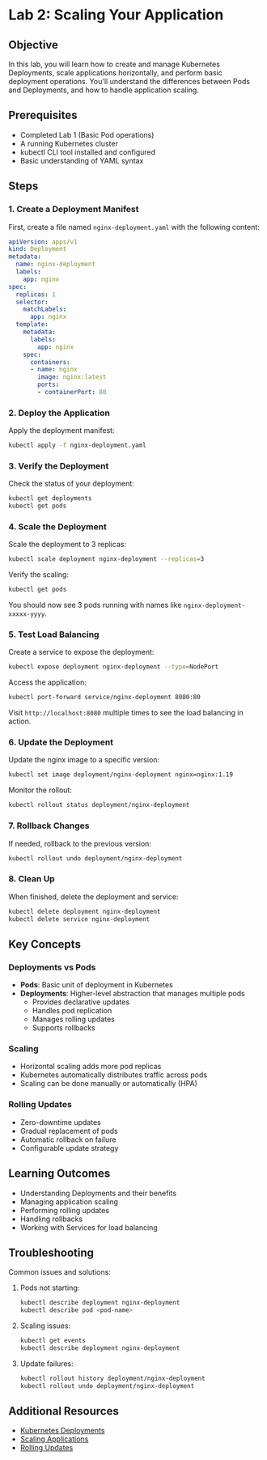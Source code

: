 # Lab 2: Scaling Your Application

## Objective
In this lab, you will learn how to create and manage Kubernetes Deployments, scale applications horizontally, and perform basic deployment operations. You'll understand the differences between Pods and Deployments, and how to handle application scaling.

## Prerequisites
- Completed Lab 1 (Basic Pod operations)
- A running Kubernetes cluster
- kubectl CLI tool installed and configured
- Basic understanding of YAML syntax

## Steps

### 1. Create a Deployment Manifest
First, create a file named `nginx-deployment.yaml` with the following content:

```yaml
apiVersion: apps/v1
kind: Deployment
metadata:
  name: nginx-deployment
  labels:
    app: nginx
spec:
  replicas: 1
  selector:
    matchLabels:
      app: nginx
  template:
    metadata:
      labels:
        app: nginx
    spec:
      containers:
      - name: nginx
        image: nginx:latest
        ports:
        - containerPort: 80
```

### 2. Deploy the Application
Apply the deployment manifest:
```bash
kubectl apply -f nginx-deployment.yaml
```

### 3. Verify the Deployment
Check the status of your deployment:
```bash
kubectl get deployments
kubectl get pods
```

### 4. Scale the Deployment
Scale the deployment to 3 replicas:
```bash
kubectl scale deployment nginx-deployment --replicas=3
```

Verify the scaling:
```bash
kubectl get pods
```

You should now see 3 pods running with names like `nginx-deployment-xxxxx-yyyy`.

### 5. Test Load Balancing
Create a service to expose the deployment:
```bash
kubectl expose deployment nginx-deployment --type=NodePort
```

Access the application:
```bash
kubectl port-forward service/nginx-deployment 8080:80
```

Visit `http://localhost:8080` multiple times to see the load balancing in action.

### 6. Update the Deployment
Update the nginx image to a specific version:
```bash
kubectl set image deployment/nginx-deployment nginx=nginx:1.19
```

Monitor the rollout:
```bash
kubectl rollout status deployment/nginx-deployment
```

### 7. Rollback Changes
If needed, rollback to the previous version:
```bash
kubectl rollout undo deployment/nginx-deployment
```

### 8. Clean Up
When finished, delete the deployment and service:
```bash
kubectl delete deployment nginx-deployment
kubectl delete service nginx-deployment
```

## Key Concepts

### Deployments vs Pods
- **Pods**: Basic unit of deployment in Kubernetes
- **Deployments**: Higher-level abstraction that manages multiple pods
  - Provides declarative updates
  - Handles pod replication
  - Manages rolling updates
  - Supports rollbacks

### Scaling
- Horizontal scaling adds more pod replicas
- Kubernetes automatically distributes traffic across pods
- Scaling can be done manually or automatically (HPA)

### Rolling Updates
- Zero-downtime updates
- Gradual replacement of pods
- Automatic rollback on failure
- Configurable update strategy

## Learning Outcomes
- Understanding Deployments and their benefits
- Managing application scaling
- Performing rolling updates
- Handling rollbacks
- Working with Services for load balancing

## Troubleshooting
Common issues and solutions:
1. Pods not starting:
   ```bash
   kubectl describe deployment nginx-deployment
   kubectl describe pod <pod-name>
   ```

2. Scaling issues:
   ```bash
   kubectl get events
   kubectl describe deployment nginx-deployment
   ```

3. Update failures:
   ```bash
   kubectl rollout history deployment/nginx-deployment
   kubectl rollout undo deployment/nginx-deployment
   ```

## Additional Resources
- [Kubernetes Deployments](https://kubernetes.io/docs/concepts/workloads/controllers/deployment/)
- [Scaling Applications](https://kubernetes.io/docs/concepts/workloads/controllers/deployment/#scaling-a-deployment)
- [Rolling Updates](https://kubernetes.io/docs/concepts/workloads/controllers/deployment/#rolling-update-deployment)

